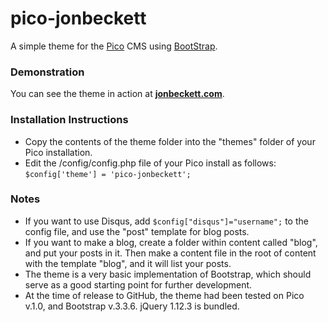 # pico-jonbeckett

A simple theme for the [Pico](http://picocms.org/) CMS using [BootStrap](http://getbootstrap.com).

### Demonstration

You can see the theme in action at **[jonbeckett.com](http://jonbeckett.com)**.

### Installation Instructions

* Copy the contents of the theme folder into the "themes" folder of your Pico installation.
* Edit the /config/config.php file of your Pico install as follows: <code>$config['theme'] = 'pico-jonbeckett';</code>

### Notes

* If you want to use Disqus, add <code>$config["disqus"]="username";</code> to the config file, and use the "post" template for blog posts.
* If you want to make a blog, create a folder within content called "blog", and put your posts in it. Then make a content file in the root of content with the template "blog", and it will list your posts.
* The theme is a very basic implementation of Bootstrap, which should serve as a good starting point for further development.
* At the time of release to GitHub, the theme had been tested on Pico v.1.0, and Bootstrap v.3.3.6. jQuery 1.12.3 is bundled.
